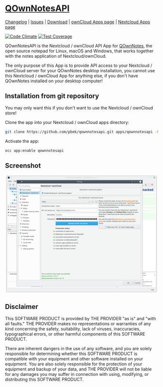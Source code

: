 # [QOwnNotesAPI](http://www.qownnotes.org "QOwnNotes Offical Site") 

[Changelog](https://github.com/pbek/qownnotesapi/blob/develop/CHANGELOG.md) | 
[Issues](https://github.com/pbek/qownnotesapi/issues) | 
[Download](https://github.com/pbek/qownnotesapi/releases) |
[ownCloud Apps page](https://marketplace.owncloud.com/apps/qownnotesapi) |
[Nextcloud Apps page](https://apps.nextcloud.com/apps/qownnotesapi)

[![Code Climate](https://codeclimate.com/github/pbek/qownnotesapi/badges/gpa.svg)](https://codeclimate.com/github/pbek/qownnotesapi)
[![Test Coverage](https://codeclimate.com/github/pbek/qownnotesapi/badges/coverage.svg)](https://codeclimate.com/github/pbek/qownnotesapi/coverage)

QOwnNotesAPI is the Nextcloud / ownCloud API App for [QOwnNotes](http://www.qownnotes.org), the open source notepad for Linux, macOS and Windows, that works together with the notes application of Nextcloud/ownCloud.

The only purpose of this App is to provide API access to your Nextcloud / ownCloud server for your QOwnNotes desktop installation, you cannot use this Nextcloud / ownCloud App for anything else, if you don't have QOwnNotes installed on your desktop computer! 

## Installation from git repository

You may only want this if you don't want to use the Nextcloud / ownCloud store!

Clone the app into your Nextcloud / ownCloud apps directory:

```bash
git clone https://github.com/pbek/qownnotesapi.git apps/qownnotesapi -b develop
```

Activate the app:

```bash
occ app:enable qownnotesapi
```

## Screenshot
![Screenhot](screenshot.png)

## Disclaimer

This SOFTWARE PRODUCT is provided by THE PROVIDER "as is" and "with all faults." THE PROVIDER makes no representations or warranties of any kind concerning the safety, suitability, lack of viruses, inaccuracies, typographical errors, or other harmful components of this SOFTWARE PRODUCT. 

There are inherent dangers in the use of any software, and you are solely responsible for determining whether this SOFTWARE PRODUCT is compatible with your equipment and other software installed on your equipment. You are also solely responsible for the protection of your equipment and backup of your data, and THE PROVIDER will not be liable for any damages you may suffer in connection with using, modifying, or distributing this SOFTWARE PRODUCT.
